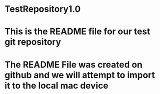 # TestRepository1.0
# This is the README file for our test git repository
# The README File was created on github and we will attempt to import it to the local mac device
